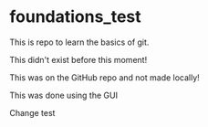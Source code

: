 # foundations_test
This is repo to learn the basics of git.


This didn't exist before this moment!


This was on the GitHub repo and not made locally!


This was done using the GUI

Change test
